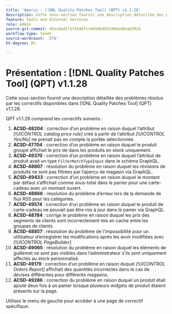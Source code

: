 ```yaml
---
title: 'Aperçu : [!DNL Quality Patches Tool] (QPT) v1.1.28'
description: Cette sous-section fournit une description détaillée des problèmes résolus par les correctifs disponibles dans [!DNL Quality Patches Tool] (QPT) v1.1.28.
feature: Tools and External Services
role: Admin
source-git-commit: 49ac8ad1f174546fcc0454645b2480a40ead2924
workflow-type: tm+mt
source-wordcount: '276'
ht-degree: 0%

---
```


# Présentation : [!DNL Quality Patches Tool] (QPT) v1.1.28

Cette sous-section fournit une description détaillée des problèmes résolus par les correctifs disponibles dans [!DNL Quality Patches Tool] (QPT) v1.1.28.

QPT v1.1.28 comprend les correctifs suivants :

1. **ACSD-48204** : correction d’un problème en raison duquel l’attribut *[!UICONTROL catalog price rule]* créé à partir de l’attribut *[!UICONTROL Yes/No]* ne prenait pas en compte la portée sélectionnée.
1. **ACSD-47704** : correction d’un problème en raison duquel le produit groupé affichait le prix de dans les produits en stock uniquement.
1. **ACSD-49370** : correction d’un problème en raison duquel l’attribut de produit avait un type `FilterMatchTypeInput` dans le schéma GraphQL.
1. **ACSD-48807** : résolution du problème en raison duquel les révisions de produits ne sont pas filtrées par l’aperçu de magasin via GraphQL.
1. **ACSD-49433** : correction d’un problème en raison duquel le montant par défaut s’affichait comme sous-total dans le panier pour une carte-cadeau avec un montant ouvert.
1. **ACSD-48866** : résolution du problème d’erreur lors de la demande de flux RSS pour les catégories.
1. **ACSD-49574** : correction d’un problème en raison duquel le produit de carte-cadeau ne pouvait pas être mis à jour dans le panier via GraphQL.
1. **ACSD-48784** : corrige le problème en raison duquel les prix des segments de clients sont incorrectement mis en cache entre les groupes de clients.
1. **ACSD-48857** : résolution du problème de l’impossibilité pour un utilisateur d’enregistrer les modifications après les avoir modifiées avec *[!UICONTROL PageBuilder]*.
1. **ACSD-49065** : résolution du problème en raison duquel les éléments de guillemet ne sont pas visibles dans l’administrateur s’ils sont uniquement affectés au stock personnalisé.
1. **ACSD-49179** : correction d’un problème en raison duquel *[!UICONTROL Orders Report]* affichait des quantités incorrectes dans le cas de devises différentes pour différents magasins.
1. **ACSD-49286** : correction du problème en raison duquel un produit était ajouté deux fois à un panier lorsque plusieurs widgets de produit étaient présents sur la page.

Utilisez le menu de gauche pour accéder à une page de correctif spécifique.
